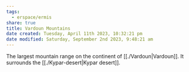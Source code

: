 ```yaml
---
tags:
  - erspace/ermis
share: true
title: Vardoun Mountains
date created: Tuesday, April 11th 2023, 10:32:21 pm
date modified: Saturday, September 2nd 2023, 9:48:21 am
---
```


The largest mountain range on the continent of [[./Vardoun|Vardoun]]. It surrounds the [[./Kypar-desert|Kypar desert]]. 
